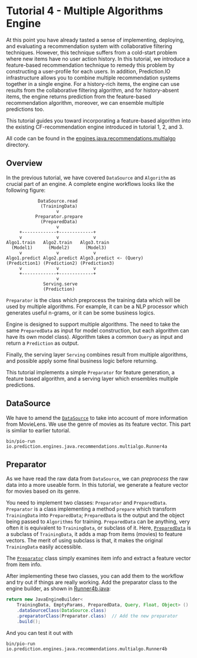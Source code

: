 # Tutorial 4 - Multiple Algorithms Engine

At this point you have already tasted a sense of implementing, deploying, and evaluating a recommendation system with collaborative filtering techniques. However, this technique suffers from a cold-start problem where new items have no user action history. In this tutorial, we introduce a feature-based recommendation technique to remedy this problem by constructing a user-profile for each users. In addition, Prediction.IO infrastructure allows you to combine multiple recommendation systems together in a single engine. For a history-rich items, the engine can use results from the collaborative filtering algorithm, and for history-absent items, the engine returns prediction from the feature-based recommendation algorithm, moreover, we can ensemble multiple predictions too.

This tutorial guides you toward incorporating a feature-based algorithm into the existing CF-recommendation engine introduced in tutorial 1, 2, and 3.

All code can be found in the [engines.java.recommendations.multialgo](engines/src/main/java/recommendations/multialgo/)
directory.

## Overview
In the previous tutorial, we have covered `DataSource` and `Algorithm` as crucial part of an engine. A complete engine workflows looks like the following figure:
```
            DataSource.read
             (TrainingData)
                   v
           Preparator.prepare
             (PreparedData)
                   v
     +-------------+-------------+
     v             v             v
Algo1.train   Algo2.train   Algo3.train
  (Model1)      (Model2)      (Model3)
     v             v             v
Algo1.predict Algo2.predict Algo3.predict <- (Query)
(Prediction1) (Prediction2) (Prediction3)
     v             v             v
     +-------------+-------------+
                   v
              Serving.serve
              (Prediction)
```
`Preparator` is the class which preprocess the training data which will be used by multiple algorithms. For example, it can be a NLP processor which generates useful n-grams, or it can be some business logics.

Engine is designed to support multiple algorithms. The need to take the same `PreparedData` as input for model construction, but each algorithm can have its own model class). Algorithm takes a common `Query` as input and return a `Prediction` as output.

Finally, the serving layer `Serving` combines result from multiple algorithms, and possible apply some final business logic before returning.

This tutorial implements a simple `Preparator` for feature generation, a feature based algorithm, and a serving layer which ensembles multiple predictions.

## DataSource
We have to amend the [`DataSource`](multialgo/DataSource.java) to take into account of more information from MovieLens. We use the genre of movies as its feature vector. This part is simliar to earlier tutorial.

```
bin/pio-run io.prediction.engines.java.recommendations.multialgo.Runner4a
```

## Preparator
As we have read the raw data from `DataSource`, we can *preprocess* the raw data into a more useable form. In this tutorial, we generate a feature vector for movies based on its genre.

You need to implement two classes: `Preparator` and `PreparedData`. `Preparator` is a class implementing a method `prepare` which transform `TrainingData` into `PreparedData`; `PreparedData` is the output and the object being passed to `Algorithms` for training. `PreparedData` can be anything, very often it is equivalent to `TrainingData`, or subclass of it. Here, [`PreparedData`](multialgo/PreparedData.java) is a subclass of `TrainingData`, it adds a map from items (movies) to feature vectors. The merit of using subclass is that, it makes the original `TrainingData` easily accessible.

The [`Preparator`](multialgo/Preparator.java) class simply examines item info and extract a feature vector from item info.

After implementing these two classes, you can add them to the workflow and try out if things are really working. Add the preparator class to the engine builder, as shown in [Runner4b.java](multialgo/Runner4b.java):
```java
return new JavaEngineBuilder<
    TrainingData, EmptyParams, PreparedData, Query, Float, Object> ()
    .dataSourceClass(DataSource.class)
    .preparatorClass(Preparator.class)  // Add the new preparator
    .build();
```

And you can test it out with

```
bin/pio-run io.prediction.engines.java.recommendations.multialgo.Runner4b
```
